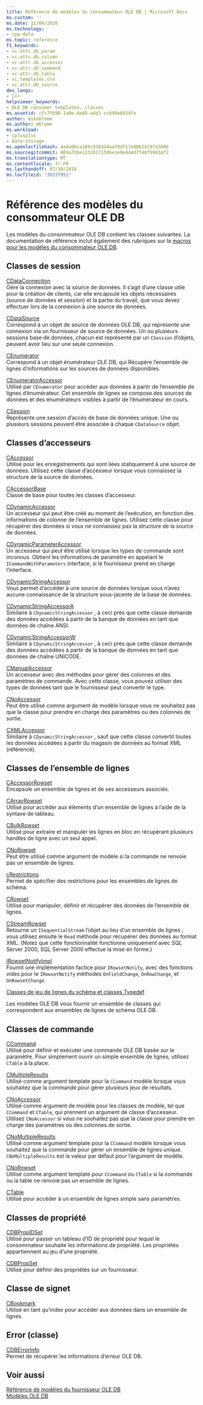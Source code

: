 ```yaml
---
title: Référence de modèles du consommateur OLE DB | Microsoft Docs
ms.custom: ''
ms.date: 11/04/2016
ms.technology:
- cpp-data
ms.topic: reference
f1_keywords:
- vc-attr.db_param
- vc-attr.db_column
- vc-attr.db_accessor
- vc-attr.db_command
- vc-attr.db_table
- vc.templates.ole
- vc-attr.db_source
dev_langs:
- C++
helpviewer_keywords:
- OLE DB consumer templates, classes
ms.assetid: cfc7f698-1a0e-4a09-a4d3-ccb99e6654fe
author: mikeblome
ms.author: mblome
ms.workload:
- cplusplus
- data-storage
ms.openlocfilehash: 4a4a96ca189c8363d4aaf8df17e00b2419715086
ms.sourcegitcommit: 889a75be1232817150be1e0e8d4d7f48f5993af2
ms.translationtype: MT
ms.contentlocale: fr-FR
ms.lasthandoff: 07/30/2018
ms.locfileid: "39337951"
---
```

# <a name="ole-db-consumer-templates-reference"></a>Référence des modèles du consommateur OLE DB
Les modèles du consommateur OLE DB contient les classes suivantes. La documentation de référence inclut également des rubriques sur la [macros pour les modèles du consommateur OLE DB](../../data/oledb/macros-and-global-functions-for-ole-db-consumer-templates.md).  
  
## <a name="session-classes"></a>Classes de session  
 [CDataConnection](../../data/oledb/cdataconnection-class.md)  
 Gère la connexion avec la source de données. Il s’agit d’une classe utile pour la création de clients, car elle encapsule les objets nécessaires (source de données et session) et la partie du travail, que vous devez effectuer lors de la connexion à une source de données.  
  
 [CDataSource](../../data/oledb/cdatasource-class.md)  
 Correspond à un objet de source de données OLE DB, qui représente une connexion via un fournisseur de source de données. Un ou plusieurs sessions base de données, chacun est représenté par un `CSession` d’objets, peuvent avoir lieu sur une seule connexion.  
  
 [CEnumerator](../../data/oledb/cenumerator-class.md)  
 Correspond à un objet énumérateur OLE DB, qui Récupère l’ensemble de lignes d’informations sur les sources de données disponibles.  
  
 [CEnumeratorAccessor](../../data/oledb/cenumeratoraccessor-class.md)  
 Utilisé par `CEnumerator` pour accéder aux données à partir de l’ensemble de lignes d’énumérateur. Cet ensemble de lignes se compose des sources de données et des énumérateurs visibles à partir de l’énumérateur en cours.  
  
 [CSession](../../data/oledb/csession-class.md)  
 Représente une session d’accès de base de données unique. Une ou plusieurs sessions peuvent être associée à chaque `CDataSource` objet.  
  
## <a name="accessor-classes"></a>Classes d’accesseurs  
 [CAccessor](../../data/oledb/caccessor-class.md)  
 Utilisé pour les enregistrements qui sont liées statiquement à une source de données. Utilisez cette classe d’accesseur lorsque vous connaissez la structure de la source de données.  
  
 [CAccessorBase](../../data/oledb/caccessorbase-class.md)  
 Classe de base pour toutes les classes d’accesseur.  
  
 [CDynamicAccessor](../../data/oledb/cdynamicaccessor-class.md)  
 Un accesseur qui peut être créé au moment de l’exécution, en fonction des informations de colonne de l’ensemble de lignes. Utilisez cette classe pour récupérer des données si vous ne connaissez pas la structure de la source de données.  
  
 [CDynamicParameterAccessor](../../data/oledb/cdynamicparameteraccessor-class.md)  
 Un accesseur qui peut être utilisé lorsque les types de commande sont inconnus. Obtient les informations de paramètre en appelant le `ICommandWithParameters` interface, si le fournisseur prend en charge l’interface.  
  
 [CDynamicStringAccessor](../../data/oledb/cdynamicstringaccessor-class.md)  
 Vous permet d’accéder à une source de données lorsque vous n’avez aucune connaissance de la structure sous-jacente de la base de données.  
  
 [CDynamicStringAccessorA](../../data/oledb/cdynamicstringaccessora-class.md)  
 Similaire à `CDynamicStringAccessor` , à ceci près que cette classe demande des données accédées à partir de la banque de données en tant que données de chaîne ANSI.  
  
 [CDynamicStringAccessorW](../../data/oledb/cdynamicstringaccessorw-class.md)  
 Similaire à `CDynamicStringAccessor` , à ceci près que cette classe demande des données accédées à partir de la banque de données en tant que données de chaîne UNICODE.  
  
 [CManualAccessor](../../data/oledb/cmanualaccessor-class.md)  
 Un accesseur avec des méthodes pour gérer des colonnes et des paramètres de commande. Avec cette classe, vous pouvez utiliser des types de données tant que le fournisseur peut convertir le type.  
  
 [CNoAccessor](../../data/oledb/cnoaccessor-class.md)  
 Peut être utilisé comme argument de modèle lorsque vous ne souhaitez pas que la classe pour prendre en charge des paramètres ou des colonnes de sortie.  
  
 [CXMLAccessor](../../data/oledb/cxmlaccessor-class.md)  
 Similaire à `CDynamicStringAccessor` , sauf que cette classe convertit toutes les données accédées à partir du magasin de données au format XML (référencé).  
  
## <a name="rowset-classes"></a>Classes de l’ensemble de lignes  
 [CAccessorRowset](../../data/oledb/caccessorrowset-class.md)  
 Encapsule un ensemble de lignes et de ses accesseurs associés.  
  
 [CArrayRowset](../../data/oledb/carrayrowset-class.md)  
 Utilisé pour accéder aux éléments d’un ensemble de lignes à l’aide de la syntaxe de tableau.  
  
 [CBulkRowset](../../data/oledb/cbulkrowset-class.md)  
 Utilisé pour extraire et manipuler les lignes en bloc en récupérant plusieurs handles de ligne avec un seul appel.  
  
 [CNoRowset](../../data/oledb/cnorowset-class.md)  
 Peut être utilisé comme argument de modèle si la commande ne renvoie pas un ensemble de lignes.  
  
 [cRestrictions](../../data/oledb/crestrictions-class.md)  
 Permet de spécifier des restrictions pour les ensembles de lignes de schéma.  
  
 [CRowset](../../data/oledb/crowset-class.md)  
 Utilisé pour manipuler, définir et récupérer des données de l’ensemble de lignes.  
  
 [CStreamRowset](../../data/oledb/cstreamrowset-class.md)  
 Retourne un `ISequentialStream` l’objet au lieu d’un ensemble de lignes ; vous utilisez ensuite le `Read` méthode pour récupérer des données au format XML. (Notez que cette fonctionnalité fonctionne uniquement avec SQL Server 2000, SQL Server 2000 effectue la mise en forme.)  
  
 [IRowsetNotifyImpl](../../data/oledb/irowsetnotifyimpl-class.md)  
 Fournit une implémentation factice pour `IRowsetNotify`, avec des fonctions vides pour le `IRowsetNotify` méthodes `OnFieldChange`, `OnRowChange`, et `OnRowsetChange`.  
  
 [Classes de jeu de lignes du schéma et classes Typedef](../../data/oledb/schema-rowset-classes-and-typedef-classes.md)  
  
 Les modèles OLE DB vous fournir un ensemble de classes qui correspondent aux ensembles de lignes de schéma OLE DB.  
  
## <a name="command-classes"></a>Classes de commande  
 [CCommand](../../data/oledb/ccommand-class.md)  
 Utilisé pour définir et exécuter une commande OLE DB basée sur le paramètre. Pour simplement ouvrir un simple ensemble de lignes, utilisez `CTable` à la place.  
  
 [CMultipleResults](../../data/oledb/cmultipleresults-class.md)  
 Utilisé comme argument template pour la `CCommand` modèle lorsque vous souhaitez que la commande pour gérer plusieurs jeux de résultats.  
  
 [CNoAccessor](../../data/oledb/cnoaccessor-class.md)  
 Utilisé comme argument de modèle pour les classes de modèle, tel que `CCommand` et `CTable`, qui prennent un argument de classe d’accesseur. Utilisez `CNoAccessor` si vous ne souhaitez pas que la classe pour prendre en charge des paramètres ou des colonnes de sortie.  
  
 [CNoMultipleResults](../../data/oledb/cnomultipleresults-class.md)  
 Utilisé comme argument template pour la `CCommand` modèle lorsque vous souhaitez que la commande pour gérer un ensemble de lignes unique. `CNoMultipleResults` est la valeur par défaut pour l’argument de modèle.  
  
 [CNoRowset](../../data/oledb/cnorowset-class.md)  
 Utilisé comme argument template pour `CCommand` ou `CTable` si la commande ou la table ne renvoie pas un ensemble de lignes.  
  
 [CTable](../../data/oledb/ctable-class.md)  
 Utilisé pour accéder à un ensemble de lignes simple sans paramètres.  
  
## <a name="property-classes"></a>Classes de propriété  
 [CDBPropIDSet](../../data/oledb/cdbpropidset-class.md)  
 Utilisé pour passer un tableau d’ID de propriété pour lequel le consommateur souhaite les informations de propriété. Les propriétés appartiennent au jeu d’une propriété.  
  
 [CDBPropSet](../../data/oledb/cdbpropset-class.md)  
 Utilisé pour définir des propriétés sur un fournisseur.  
  
## <a name="bookmark-class"></a>Classe de signet  
 [CBookmark](../../data/oledb/cbookmark-class.md)  
 Utilisé en tant qu’index pour accéder aux données dans un ensemble de lignes.  
  
## <a name="error-class"></a>Error (classe)  
 [CDBErrorInfo](../../data/oledb/cdberrorinfo-class.md)  
 Permet de récupérer les informations d’erreur OLE DB.  
  
## <a name="see-also"></a>Voir aussi  
 [Référence de modèles du fournisseur OLE DB](../../data/oledb/ole-db-provider-templates-reference.md)   
 [Modèles OLE DB](../../data/oledb/ole-db-templates.md)